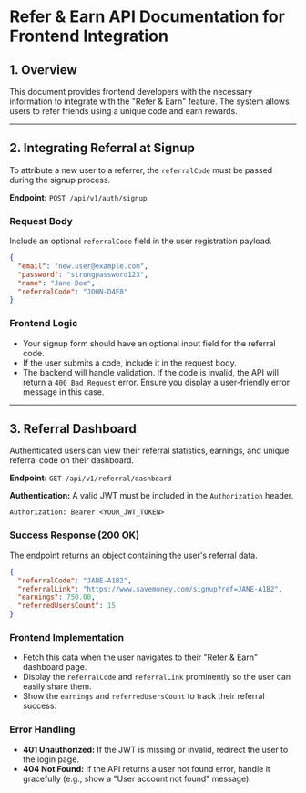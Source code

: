 
# Refer & Earn API Documentation for Frontend Integration

## 1. Overview

This document provides frontend developers with the necessary information to integrate with the "Refer & Earn" feature. The system allows users to refer friends using a unique code and earn rewards.

---

## 2. Integrating Referral at Signup

To attribute a new user to a referrer, the `referralCode` must be passed during the signup process.

**Endpoint:** `POST /api/v1/auth/signup`

### Request Body

Include an optional `referralCode` field in the user registration payload.

```json
{
  "email": "new.user@example.com",
  "password": "strongpassword123",
  "name": "Jane Doe",
  "referralCode": "JOHN-D4E8"
}
```

### Frontend Logic

-   Your signup form should have an optional input field for the referral code.
-   If the user submits a code, include it in the request body.
-   The backend will handle validation. If the code is invalid, the API will return a `400 Bad Request` error. Ensure you display a user-friendly error message in this case.

---

## 3. Referral Dashboard

Authenticated users can view their referral statistics, earnings, and unique referral code on their dashboard.

**Endpoint:** `GET /api/v1/referral/dashboard`

**Authentication:** A valid JWT must be included in the `Authorization` header.

```
Authorization: Bearer <YOUR_JWT_TOKEN>
```

### Success Response (200 OK)

The endpoint returns an object containing the user's referral data.

```json
{
  "referralCode": "JANE-A1B2",
  "referralLink": "https://www.savemoney.com/signup?ref=JANE-A1B2",
  "earnings": 750.00,
  "referredUsersCount": 15
}
```

### Frontend Implementation

-   Fetch this data when the user navigates to their "Refer & Earn" dashboard page.
-   Display the `referralCode` and `referralLink` prominently so the user can easily share them.
-   Show the `earnings` and `referredUsersCount` to track their referral success.

### Error Handling

-   **401 Unauthorized:** If the JWT is missing or invalid, redirect the user to the login page.
-   **404 Not Found:** If the API returns a user not found error, handle it gracefully (e.g., show a "User account not found" message).
